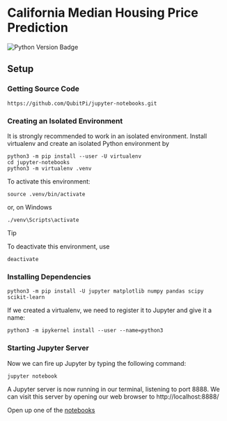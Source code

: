 California Median Housing Price Prediction
==========================================

![Python Version Badge][Python Version Badge]

Setup
-----

### Getting Source Code

```console
https://github.com/QubitPi/jupyter-notebooks.git
```

### Creating an Isolated Environment

It is strongly recommended to work in an isolated environment. Install virtualenv and create an isolated Python
environment by

```console
python3 -m pip install --user -U virtualenv
cd jupyter-notebooks
python3 -m virtualenv .venv
```

To activate this environment:

```console
source .venv/bin/activate
```

or, on Windows

```console
./venv\Scripts\activate
```

> [!TIP]
> 
> To deactivate this environment, use
> 
> ```console
> deactivate
> ```

### Installing Dependencies

```console
python3 -m pip install -U jupyter matplotlib numpy pandas scipy scikit-learn
```

If we created a virtualenv, we need to register it to Jupyter and give it a name:

```console
python3 -m ipykernel install --user --name=python3
```

### Starting Jupyter Server

Now we can fire up Jupyter by typing the following command:

```console
jupyter notebook
```

A Jupyter server is now running in our terminal, listening to port 8888. We can visit this server by opening our web
browser to http://localhost:8888/

Open up one of the [notebooks](./notebooks)

[Python Version Badge]: https://img.shields.io/badge/Python-3.10-brightgreen?style=for-the-badge&logo=python&logoColor=white

